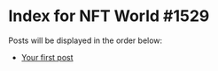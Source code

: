 # Index for NFT World #1529
Posts will be displayed in the order below:

- [Your first post](./001-first.md)

